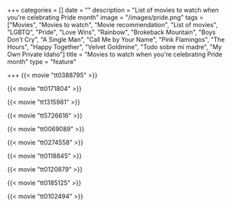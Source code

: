 +++
categories = []
date = ""
description = "List of movies to watch when you're celebrating Pride month"
image = "/images/pride.png"
tags = ["Movies", "Movies to watch", "Movie recommendation", "List of movies", "LGBTQ", "Pride", "Love Wins", "Rainbow", "Brokeback Mountain", "Boys Don't Cry", "A Single Man", "Call Me by Your Name", "Pink Flamingos", "The Hours", "Happy Together", "Velvet Goldmine", "Todo sobre mi madre", "My Own Private Idaho"]
title = "Movies to watch when you're celebrating Pride month"
type = "feature"

+++
{{< movie "tt0388795" >}}

{{< movie "tt0171804" >}}

{{< movie "tt1315981" >}}

{{< movie "tt5726616" >}}

{{< movie "tt0069089" >}}

{{< movie "tt0274558" >}}

{{< movie "tt0118845" >}}

{{< movie "tt0120879" >}}

{{< movie "tt0185125" >}}

{{< movie "tt0102494" >}}